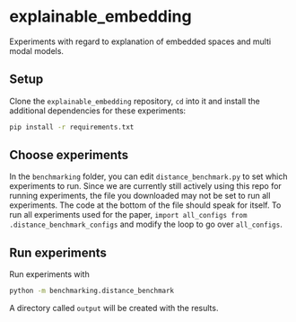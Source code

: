 # explainable_embedding
Experiments with regard to explanation of embedded spaces and multi modal models.

## Setup
Clone the `explainable_embedding` repository, `cd` into it and install the additional dependencies for these experiments:

```sh
pip install -r requirements.txt
```

## Choose experiments

In the `benchmarking` folder, you can edit `distance_benchmark.py` to set which experiments to run.
Since we are currently still actively using this repo for running experiments, the file you downloaded may not be set to run all experiments.
The code at the bottom of the file should speak for itself.
To run all experiments used for the paper, `import all_configs from .distance_benchmark_configs` and modify the loop to go over `all_configs`.

## Run experiments

Run experiments with

```sh
python -m benchmarking.distance_benchmark
```

A directory called `output` will be created with the results.

